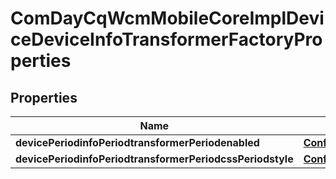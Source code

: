 
# ComDayCqWcmMobileCoreImplDeviceDeviceInfoTransformerFactoryProperties

## Properties
Name | Type | Description | Notes
------------ | ------------- | ------------- | -------------
**devicePeriodinfoPeriodtransformerPeriodenabled** | [**ConfigNodePropertyBoolean**](ConfigNodePropertyBoolean.md) |  |  [optional]
**devicePeriodinfoPeriodtransformerPeriodcssPeriodstyle** | [**ConfigNodePropertyString**](ConfigNodePropertyString.md) |  |  [optional]



